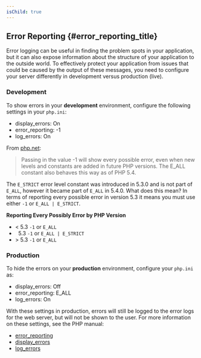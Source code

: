```yaml
---
isChild: true
---
```


## Error Reporting {#error_reporting_title}

Error logging can be useful in finding the problem spots in your application, but it can also expose information about 
the structure of your application to the outside world. To effectively protect your application from issues that could 
be caused by the output of these messages, you need to configure your server differently in development versus 
production (live).

### Development

To show errors in your <strong>development</strong> environment, configure the following settings in your `php.ini`:

- display_errors: On
- error_reporting: -1
- log_errors: On

From [php.net](http://php.net/manual/function.error-reporting.php):

> Passing in the value -1 will show every possible error, even when new levels and constants are added in future PHP versions. The E_ALL constant also behaves this way as of PHP 5.4.

The `E_STRICT` error level constant was introduced in 5.3.0 and is not 
part of `E_ALL`, however it became part of `E_ALL` in 5.4.0. What does this mean? 
In terms of reporting every possible error in version 5.3 it means you must 
use either `-1` or `E_ALL | E_STRICT`. 

**Reporting Every Possibly Error by PHP Version**

* &lt; 5.3 `-1` or `E_ALL`
* &nbsp; 5.3 `-1` or `E_ALL | E_STRICT`
* &gt; 5.3 `-1` or `E_ALL`

### Production

To hide the errors on your <strong>production</strong> environment, configure your `php.ini` as:

- display_errors: Off
- error_reporting: E_ALL
- log_errors: On

With these settings in production, errors will still be logged to the error logs for the web server, but will not be 
shown to the user. For more information on these settings, see the PHP manual:

* [error_reporting](http://php.net/manual/errorfunc.configuration.php#ini.error-reporting)
* [display_errors](http://php.net/manual/errorfunc.configuration.php#ini.display-errors)
* [log_errors](http://php.net/manual/errorfunc.configuration.php#ini.log-errors)